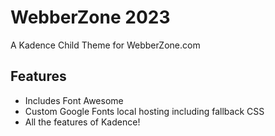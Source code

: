 # WebberZone 2023
A Kadence Child Theme for WebberZone.com

## Features
- Includes Font Awesome
- Custom Google Fonts local hosting including fallback CSS
- All the features of Kadence!
